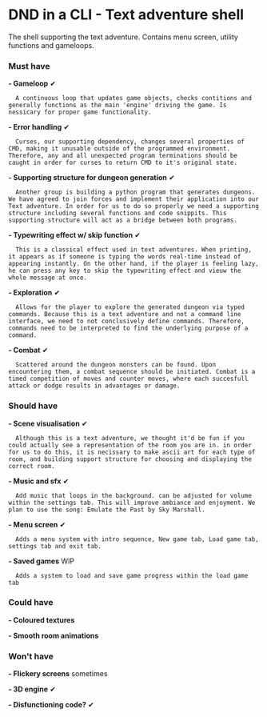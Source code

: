 # DND in a CLI - Text adventure shell
The shell supporting the text adventure. Contains menu screen, utility functions and gameloops.

### Must have
**- Gameloop** ✔
      
      A continuous loop that updates game objects, checks contitions and generally functions as the main 'engine' driving the game. Is nessicary for proper game functionality.
      
**- Error handling** ✔
      
      Curses, our supporting dependency, changes several properties of CMD, making it unusable outside of the programmed environment. Therefore, any and all unexpected program terminations should be caught in order for curses to return CMD to it's original state.
      
**- Supporting structure for dungeon generation** ✔
     
      Another group is building a python program that generates dungeons. We have agreed to join forces and implement their application into our Text adventure. In order for us to do so properly we need a supporting structure including several functions and code snippits. This supporting structure will act as a bridge between both programs.
      
**- Typewriting effect w/ skip function** ✔
     
      This is a classical effect used in text adventures. When printing, it appears as if someone is typing the words real-time instead of appearing instantly. On the other hand, if the player is feeling lazy, he can press any key to skip the typewriting effect and vieuw the whole message at once.

**- Exploration** ✔
     
      Allows for the player to explore the generated dungeon via typed commands. Because this is a text adventure and not a command line interface, we need to not conclusively define commands. Therefore, commands need to be interpreted to find the underlying purpose of a command.
      
**- Combat** ✔
    
      Scattered around the dungeon monsters can be found. Upon encountering them, a combat sequence should be initiated. Combat is a timed competition of moves and counter moves, where each succesfull attack or dodge results in advantages or damage.
 
### Should have
**- Scene visualisation** ✔
     
      Although this is a text adventure, we thought it'd be fun if you could actually see a representation of the room you are in. in order for us to do this, it is necissary to make ascii art for each type of room, and building support structure for choosing and displaying the correct room.
       
**- Music and sfx** ✔
     
      Add music that loops in the background. can be adjusted for volume within the settings tab. This will improve ambiance and enjoyment. We plan to use the song: Emulate the Past by Sky Marshall.
      
**- Menu screen** ✔
    
      Adds a menu system with intro sequence, New game tab, Load game tab, settings tab and exit tab.

**- Saved games** WIP
     
      Adds a system to load and save game progress within the load game tab

### Could have
**- Coloured textures**

**- Smooth room animations**

### Won't have
**- Flickery screens** sometimes

**- 3D engine** ✔

**- Disfunctioning code?** ✔